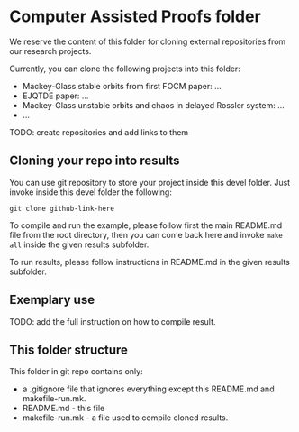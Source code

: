 Computer Assisted Proofs folder
===============================

We reserve the content of this folder for cloning
external repositories from our research projects. 

Currently, you can clone the following projects 
into this folder:
 - Mackey-Glass stable orbits from first FOCM paper:
   ...
 - EJQTDE paper: ...
 - Mackey-Glass unstable orbits and chaos in 
   delayed Rossler system: ...
 - ...

TODO: create repositories and add links to them

Cloning your repo into results
------------------------------

You can use git repository to store your project inside 
this devel folder. Just invoke inside this devel folder
the following:

```
git clone github-link-here
```

To compile and run the example, please follow
first the main README.md file from the root directory,
then you can come back here and invoke ```make all```
inside the given results subfolder. 

To run results, please follow instructions in README.md
in the given results subfolder. 

Exemplary use
-------------

TODO: add the full instruction on how to compile result. 

This folder structure
---------------------

This folder in git repo contains only:
- a .gitignore file that ignores everything except this 
  README.md and makefile-run.mk. 
- README.md - this file
- makefile-run.mk - a file used to compile cloned
  results. 


